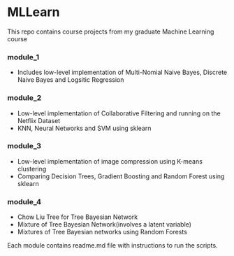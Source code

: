# MLLearn
This repo contains course projects from my graduate Machine Learning course

### module_1
* Includes low-level implementation of Multi-Nomial Naive Bayes, Discrete Naive Bayes and Logsitic Regression
     
### module_2
* Low-level implementation of Collaborative Filtering and running on the Netflix Dataset
* KNN, Neural Networks and SVM using sklearn


### module_3
* Low-level implementation of image compression using K-means clustering
* Comparing Decision Trees, Gradient Boosting and Random Forest using sklearn


### module_4
* Chow Liu Tree for Tree Bayesian Network
* Mixture of Tree Bayesian Network(involves a latent variable)
* Mixtures of Tree Bayesian networks using Random Forests


Each module contains readme.md file with instructions to run the scripts.